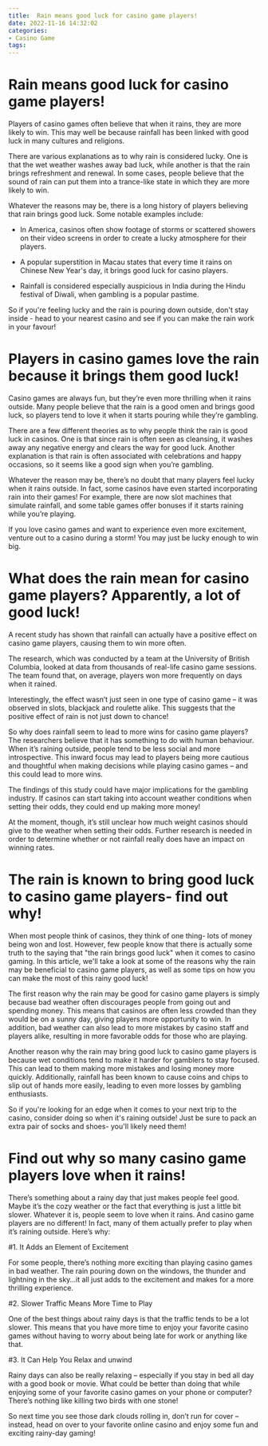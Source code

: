 ```yaml
---
title:  Rain means good luck for casino game players!
date: 2022-11-16 14:32:02
categories:
- Casino Game
tags:
---
```



#   Rain means good luck for casino game players!

Players of casino games often believe that when it rains, they are more likely to win. This may well be because rainfall has been linked with good luck in many cultures and religions.

There are various explanations as to why rain is considered lucky. One is that the wet weather washes away bad luck, while another is that the rain brings refreshment and renewal. In some cases, people believe that the sound of rain can put them into a trance-like state in which they are more likely to win.

Whatever the reasons may be, there is a long history of players believing that rain brings good luck. Some notable examples include:

- In America, casinos often show footage of storms or scattered showers on their video screens in order to create a lucky atmosphere for their players.

- A popular superstition in Macau states that every time it rains on Chinese New Year's day, it brings good luck for casino players.

- Rainfall is considered especially auspicious in India during the Hindu festival of Diwali, when gambling is a popular pastime.

So if you're feeling lucky and the rain is pouring down outside, don't stay inside - head to your nearest casino and see if you can make the rain work in your favour!

#  Players in casino games love the rain because it brings them good luck!

Casino games are always fun, but they’re even more thrilling when it rains outside. Many people believe that the rain is a good omen and brings good luck, so players tend to love it when it starts pouring while they’re gambling.

There are a few different theories as to why people think the rain is good luck in casinos. One is that since rain is often seen as cleansing, it washes away any negative energy and clears the way for good luck. Another explanation is that rain is often associated with celebrations and happy occasions, so it seems like a good sign when you’re gambling.

Whatever the reason may be, there’s no doubt that many players feel lucky when it rains outside. In fact, some casinos have even started incorporating rain into their games! For example, there are now slot machines that simulate rainfall, and some table games offer bonuses if it starts raining while you’re playing.

If you love casino games and want to experience even more excitement, venture out to a casino during a storm! You may just be lucky enough to win big.

#  What does the rain mean for casino game players? Apparently, a lot of good luck!

A recent study has shown that rainfall can actually have a positive effect on casino game players, causing them to win more often.

The research, which was conducted by a team at the University of British Columbia, looked at data from thousands of real-life casino game sessions. The team found that, on average, players won more frequently on days when it rained.

Interestingly, the effect wasn’t just seen in one type of casino game – it was observed in slots, blackjack and roulette alike. This suggests that the positive effect of rain is not just down to chance!

So why does rainfall seem to lead to more wins for casino game players? The researchers believe that it has something to do with human behaviour. When it’s raining outside, people tend to be less social and more introspective. This inward focus may lead to players being more cautious and thoughtful when making decisions while playing casino games – and this could lead to more wins.

The findings of this study could have major implications for the gambling industry. If casinos can start taking into account weather conditions when setting their odds, they could end up making more money!

At the moment, though, it’s still unclear how much weight casinos should give to the weather when setting their odds. Further research is needed in order to determine whether or not rainfall really does have an impact on winning rates.

#  The rain is known to bring good luck to casino game players- find out why!

When most people think of casinos, they think of one thing- lots of money being won and lost. However, few people know that there is actually some truth to the saying that "the rain brings good luck" when it comes to casino gaming. In this article, we'll take a look at some of the reasons why the rain may be beneficial to casino game players, as well as some tips on how you can make the most of this rainy good luck!

The first reason why the rain may be good for casino game players is simply because bad weather often discourages people from going out and spending money. This means that casinos are often less crowded than they would be on a sunny day, giving players more opportunity to win. In addition, bad weather can also lead to more mistakes by casino staff and players alike, resulting in more favorable odds for those who are playing.

Another reason why the rain may bring good luck to casino game players is because wet conditions tend to make it harder for gamblers to stay focused. This can lead to them making more mistakes and losing money more quickly. Additionally, rainfall has been known to cause coins and chips to slip out of hands more easily, leading to even more losses by gambling enthusiasts.

So if you're looking for an edge when it comes to your next trip to the casino, consider doing so when it's raining outside! Just be sure to pack an extra pair of socks and shoes- you'll likely need them!

#  Find out why so many casino game players love when it rains!

There’s something about a rainy day that just makes people feel good. Maybe it’s the cozy weather or the fact that everything is just a little bit slower. Whatever it is, people seem to love when it rains. And casino game players are no different! In fact, many of them actually prefer to play when it’s raining outside. Here’s why:

#1. It Adds an Element of Excitement

For some people, there’s nothing more exciting than playing casino games in bad weather. The rain pouring down on the windows, the thunder and lightning in the sky…it all just adds to the excitement and makes for a more thrilling experience.

#2. Slower Traffic Means More Time to Play

One of the best things about rainy days is that the traffic tends to be a lot slower. This means that you have more time to enjoy your favorite casino games without having to worry about being late for work or anything like that.

#3. It Can Help You Relax and unwind

Rainy days can also be really relaxing – especially if you stay in bed all day with a good book or movie. What could be better than doing that while enjoying some of your favorite casino games on your phone or computer? There’s nothing like killing two birds with one stone!

So next time you see those dark clouds rolling in, don’t run for cover – instead, head on over to your favorite online casino and enjoy some fun and exciting rainy-day gaming!